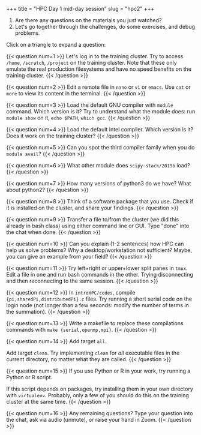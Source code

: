 +++
title = "HPC Day 1 mid-day session"
slug = "hpc2"
+++

1. Are there any questions on the materials you just watched?
1. Let's go together through the challenges, do some exercises, and debug problems.

Click on a triangle to expand a question:

{{< question num=1 >}}
Let's log in to the training cluster. Try to access `/home`, `/scratch`, `/project` on the training cluster. Note that
these only emulate the real production filesystems and have no speed benefits on the training cluster.
{{< /question >}}

{{< question num=2 >}}
Edit a remote file in `nano` or `vi` or `emacs`. Use `cat` or `more` to view its content in the terminal.
{{< /question >}}

{{< question num=3 >}}
Load the default GNU compiler with `module` command. Which version is it? Try to understand what the module does: run
`module show` on it, `echo $PATH`, `which gcc`.
{{< /question >}}

{{< question num=4 >}}
Load the default Intel compiler. Which version is it? Does it work on the training cluster?
{{< /question >}}

{{< question num=5 >}}
Can you spot the third compiler family when you do `module avail`?
{{< /question >}}

{{< question num=6 >}}
What other module does `scipy-stack/2019b` load?
{{< /question >}}

{{< question num=7 >}}
How many versions of python3 do we have? What about python2?
{{< /question >}}

{{< question num=8 >}}
Think of a software package that you use. Check if it is installed on the cluster, and share your findings.
{{< /question >}}

{{< question num=9 >}}
Transfer a file to/from the cluster (we did this already in bash class) using either command line or GUI. Type "done"
into the chat when done.
{{< /question >}}

{{< question num=10 >}}
Can you explain (1-2 sentences) how HPC can help us solve problems? Why a desktop/workstation not sufficient? Maybe, you
can give an example from your field?
{{< /question >}}

{{< question num=11 >}}
Try left+right or upper+lower split panes in `tmux`. Edit a file in one and run bash commands in the other. Trying
disconnecting and then reconnecting to the same session.
{{< /question >}}

{{< question num=12 >}}
In `introHPC/codes`, compile `{pi,sharedPi,distributedPi}.c` files. Try running a short serial code on the login node
(not longer than a few seconds: modify the number of terms in the summation).
{{< /question >}}

{{< question num=13 >}}
Write a makefile to replace these compilations commands with `make {serial,openmp,mpi}`.
{{< /question >}}

{{< question num=14 >}}
Add target `all`.

Add target `clean`. Try implementing `clean` for *all* executable files in the current directory, no
matter what they are called.
{{< /question >}}

{{< question num=15 >}}
If you use Python or R in your work, try running a Python or R script.

If this script depends on packages, try installing them in your own directory with `virtualenv`. Probably, only a few of
you should do this on the training cluster at the same time.
{{< /question >}}

{{< question num=16 >}}
Any remaining questions? Type your question into the chat, ask via audio (unmute), or raise your hand in Zoom.
{{< /question >}}






<!-- {{< solution >}} -->
<!-- ```sh -->
<!-- function countfiles() { -->
<!--     if [ $# -eq 0 ]; then -->
<!--         echo "No arguments given. Usage: countfiles dir1 dir2 ..." -->
<!--         return 1 -->
<!--     fi -->
<!--     for dir in $@; do -->
<!--         echo in $dir we found $(find $dir -type f | wc -l) files -->
<!--     done -->
<!-- } -->
<!-- ``` -->
<!-- {{< /solution >}} -->
